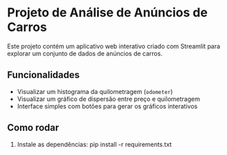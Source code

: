 # Projeto de Análise de Anúncios de Carros

Este projeto contém um aplicativo web interativo criado com Streamlit para explorar um conjunto de dados de anúncios de carros.

## Funcionalidades

- Visualizar um histograma da quilometragem (`odometer`)
- Visualizar um gráfico de dispersão entre preço e quilometragem
- Interface simples com botões para gerar os gráficos interativos

## Como rodar

1. Instale as dependências:
pip install -r requirements.txt
